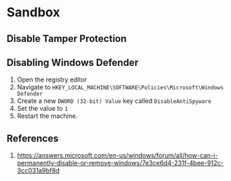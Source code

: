 # Sandbox

## Disable Tamper Protection


## Disabling Windows Defender

1. Open the registry editor
2. Navigate to `HKEY_LOCAL_MACHINE\SOFTWARE\Policies\Microsoft\Windows Defender`
3. Create a new `DWORD (32-bit) Value` key called `DisableAntiSpyware`
4. Set the value to `1`
5. Restart the machine.

## References

1. https://answers.microsoft.com/en-us/windows/forum/all/how-can-i-permanently-disable-or-remove-windows/7e3ce6d4-231f-4bee-912c-3cc031a9bf8d
